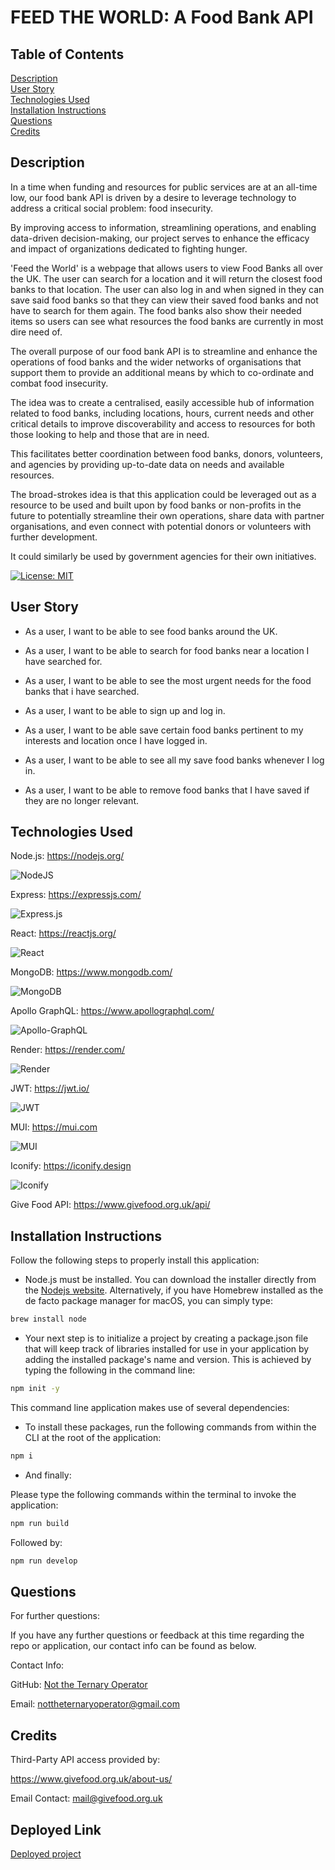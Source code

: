 # FEED THE WORLD: A Food Bank API

## Table of Contents
[Description](#description)  
[User Story](#user-story)  
[Technologies Used](#technologies-used)  
[Installation Instructions](#installation-instructions)  
[Questions](#questions)  
[Credits](#credits)  
 
## Description

In a time when funding and resources for public services are at an all-time low, our food bank API is driven by a desire to leverage technology to address a critical social problem: food insecurity. 

By improving access to information, streamlining operations, and enabling data-driven decision-making, our project serves to enhance the efficacy and impact of organizations dedicated to fighting hunger.

'Feed the World' is a webpage that allows users to view Food Banks all over the UK. The user can search for a location and it will return the closest food banks to that location. The user can also log in and when signed in they can save said food banks so that they can view their saved food banks and not have to search for them again. The food banks also show their needed items so users can see what resources the food banks are currently in most dire need of.

The overall purpose of our food bank API is to streamline and enhance the operations of food banks and the wider networks of organisations that support them to provide an additional means by which to co-ordinate and combat food insecurity.

The idea was to create a centralised, easily accessible hub of information related to food banks, including locations, hours, current needs and other critical details to improve discoverability and access to resources for both those looking to help and those that are in need.

This facilitates better coordination between food banks, donors, volunteers, and agencies by providing up-to-date data on needs and available resources.

The broad-strokes idea is that this application could be leveraged out as a resource to be used and built upon by food banks or non-profits in the future to potentially streamline their own operations, share data with partner organisations, and even connect with potential donors or volunteers with further development.

It could similarly be used by government agencies for their own initiatives.

[![License: MIT](https://img.shields.io/badge/License-MIT-yellow.svg)](https://opensource.org/licenses/MIT)

## User Story

* As a user, I want to be able to see food banks around the UK.

* As a user, I want to be able to search for food banks near a location I have searched for.

* As a user, I want to be able to see the most urgent needs for the food banks that i have searched.

* As a user, I want to be able to sign up and log in.

* As a user, I want to be able save certain food banks pertinent to my interests and location once I have logged in.

* As a user, I want to be able to see all my save food banks whenever I log in.

* As a user, I want to be able to remove food banks that I have saved if they are no longer relevant.

## Technologies Used

Node.js: https://nodejs.org/

![NodeJS](https://img.shields.io/badge/node.js-6DA55F?style=for-the-badge&logo=node.js&logoColor=white)

Express: https://expressjs.com/

![Express.js](https://img.shields.io/badge/express.js-%23404d59.svg?style=for-the-badge&logo=express&logoColor=%2361DAFB)

React: https://reactjs.org/

![React](https://img.shields.io/badge/react-%2320232a.svg?style=for-the-badge&logo=react&logoColor=%2361DAFB)

MongoDB: https://www.mongodb.com/

![MongoDB](https://img.shields.io/badge/MongoDB-%234ea94b.svg?style=for-the-badge&logo=mongodb&logoColor=white)

Apollo GraphQL: https://www.apollographql.com/

![Apollo-GraphQL](https://img.shields.io/badge/-ApolloGraphQL-311C87?style=for-the-badge&logo=apollo-graphql)

Render: https://render.com/

![Render](https://img.shields.io/badge/Render-%46E3B7.svg?style=for-the-badge&logo=render&logoColor=white)

JWT: https://jwt.io/

![JWT](https://img.shields.io/badge/JWT-black?style=for-the-badge&logo=JSON%20web%20tokens)

MUI: https://mui.com

![MUI](https://img.shields.io/badge/MUI-%230081CB.svg?style=for-the-badge&logo=mui&logoColor=white)

Iconify: https://iconify.design

![Iconify](https://img.shields.io/badge/Iconify-0081CB?style=for-the-badge&logo=iconify&logoColor=white)

Give Food API: https://www.givefood.org.uk/api/

## Installation Instructions

  Follow the following steps to properly install this application:


  * Node.js must be installed. You can download the installer directly from the [Nodejs website](https://nodejs.org). Alternatively, if you have Homebrew installed as the de facto package manager for macOS, you can simply type:

```bash
brew install node
```

  * Your next step is to initialize a project by creating a package.json file that will keep track of libraries installed for use in your application by adding the installed package's name and version. This is achieved by typing the following in the command line:

```bash
npm init -y
```

  This command line application makes use of several dependencies:

  * To install these packages, run the following commands from within the CLI at the root of the application:

```bash
npm i
```
  * And finally: 

  Please type the following commands within the terminal to invoke the application:

```bash
npm run build
```

Followed by:

```bash
npm run develop
```

## Questions
      
  For further questions:

  If you have any further questions or feedback at this time regarding the repo or application, our contact info can be found as below.
  
  Contact Info:

  GitHub: [Not the Ternary Operator](https://github.com/nottheternaryoperator)

  Email: [nottheternaryoperator@gmail.com](mailto:nottheternaryoperator@gmail.com)

## Credits

Third-Party API access provided by:

https://www.givefood.org.uk/about-us/

Email Contact: mail@givefood.org.uk

## Deployed Link
[Deployed project](https://feed-the-world-app-8b7198cc88e3.herokuapp.com/)
